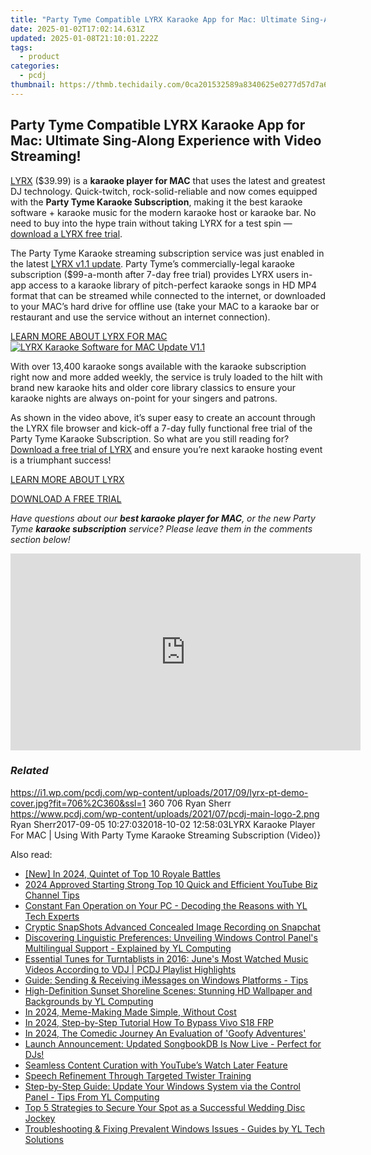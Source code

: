 ```yaml
---
title: "Party Tyme Compatible LYRX Karaoke App for Mac: Ultimate Sing-Along Experience with Video Streaming!"
date: 2025-01-02T17:02:14.631Z
updated: 2025-01-08T21:10:01.222Z
tags:
  - product
categories:
  - pcdj
thumbnail: https://thmb.techidaily.com/0ca201532589a8340625e0277d57d7a6d8a4fe5f03caf08035754438a176d190.jpg
---
```


## Party Tyme Compatible LYRX Karaoke App for Mac: Ultimate Sing-Along Experience with Video Streaming!

[LYRX](http://lyrxkaraoke.com/) ($39.99) is a **karaoke player for MAC** that uses the latest and greatest DJ technology. Quick-twitch, rock-solid-reliable and now comes equipped with the **Party Tyme Karaoke Subscription**, making it the best karaoke software + karaoke music for the modern karaoke host or karaoke bar. No need to buy into the hype train without taking LYRX for a test spin — [download a LYRX free trial](http://lyrxkaraoke.com/free-trial-2/).

The Party Tyme Karaoke streaming subscription service was just enabled in the latest [LYRX v1.1 update](https://tools.techidaily.com/pcdj/products/). Party Tyme’s commercially-legal karaoke subscription ($99-a-month after 7-day free trial) provides LYRX users in-app access to a karaoke library of pitch-perfect karaoke songs in HD MP4 format that can be streamed while connected to the internet, or downloaded to your MAC’s hard drive for offline use (take your MAC to a karaoke bar or restaurant and use the service without an internet connection).

[LEARN MORE ABOUT LYRX FOR MAC ![LYRX Karaoke Software for MAC Update V1.1](https://i2.wp.com/pcdj.com/wp-content/uploads/2017/08/lyrxpartytyme-coverimage.jpg?fit=300%2C153&ssl=1 "LYRX Karaoke Software for MAC Update V1.1")](http://lyrxkaraoke.com/)

With over 13,400 karaoke songs available with the karaoke subscription right now and more added weekly, the service is truly loaded to the hilt with brand new karaoke hits and older core library classics to ensure your karaoke nights are always on-point for your singers and patrons.

As shown in the video above, it’s super easy to create an account through the LYRX file browser and kick-off a 7-day fully functional free trial of the Party Tyme Karaoke Subscription. So what are you still reading for? [Download a free trial of LYRX](http://lyrxkaraoke.com/free-trial-2/) and ensure you’re next karaoke hosting event is a triumphant success!

[LEARN MORE ABOUT LYRX](http://lyrxkaraoke.com/)

[DOWNLOAD A FREE TRIAL](http://lyrxkaraoke.com/free-trial-2/)

_Have questions about our **best karaoke player for MAC**, or the new Party Tyme **karaoke subscription** service? Please leave them in the comments section below!_

<!-- affiliate ads begin -->
<iframe width="560" height="315" src="https://www.youtube.com/embed/jpdGEJJwMLY?si=eKgXOPpNeYvYKcel" title="YouTube video player" frameborder="0" allow="accelerometer; autoplay; clipboard-write; encrypted-media; gyroscope; picture-in-picture; web-share" referrerpolicy="strict-origin-when-cross-origin" allowfullscreen></iframe>
<!-- affiliate ads end -->

### _Related_

https://i1.wp.com/pcdj.com/wp-content/uploads/2017/09/lyrx-pt-demo-cover.jpg?fit=706%2C360&ssl=1 360 706 Ryan Sherr https://www.pcdj.com/wp-content/uploads/2021/07/pcdj-main-logo-2.png Ryan Sherr2017-09-05 10:27:032018-10-02 12:58:03LYRX Karaoke Player For MAC | Using With Party Tyme Karaoke Streaming Subscription (Video)}

<ins class="adsbygoogle"
     style="display:block"
     data-ad-format="autorelaxed"
     data-ad-client="ca-pub-7571918770474297"
     data-ad-slot="1223367746"></ins>

<ins class="adsbygoogle"
     style="display:block"
     data-ad-client="ca-pub-7571918770474297"
     data-ad-slot="8358498916"
     data-ad-format="auto"
     data-full-width-responsive="true"></ins>

<span class="atpl-alsoreadstyle">Also read:</span>
<div><ul>
<li><a href="https://visual-screen-recording.techidaily.com/new-in-2024-quintet-of-top-10-royale-battles/"><u>[New] In 2024, Quintet of Top 10 Royale Battles</u></a></li>
<li><a href="https://youtube-sure.techidaily.com/approved-starting-strong-top-10-quick-and-efficient-youtube-biz-channel-tips/"><u>2024 Approved Starting Strong Top 10 Quick and Efficient YouTube Biz Channel Tips</u></a></li>
<li><a href="https://win-hot.techidaily.com/constant-fan-operation-on-your-pc-decoding-the-reasons-with-yl-tech-experts/"><u>Constant Fan Operation on Your PC - Decoding the Reasons with YL Tech Experts</u></a></li>
<li><a href="https://tiktok-clips.techidaily.com/cryptic-snapshots-advanced-concealed-image-recording-on-snapchat/"><u>Cryptic SnapShots Advanced Concealed Image Recording on Snapchat</u></a></li>
<li><a href="https://win-hot.techidaily.com/discovering-linguistic-preferences-unveiling-windows-control-panels-multilingual-support-explained-by-yl-computing/"><u>Discovering Linguistic Preferences: Unveiling Windows Control Panel's Multilingual Support - Explained by YL Computing</u></a></li>
<li><a href="https://win-hot.techidaily.com/essential-tunes-for-turntablists-in-2016-junes-most-watched-music-videos-according-to-vdj-pcdj-playlist-highlights/"><u>Essential Tunes for Turntablists in 2016: June's Most Watched Music Videos According to VDJ | PCDJ Playlist Highlights</u></a></li>
<li><a href="https://tech-haven.techidaily.com/guide-sending-and-receiving-imessages-on-windows-platforms-tips/"><u>Guide: Sending & Receiving iMessages on Windows Platforms - Tips</u></a></li>
<li><a href="https://win-hot.techidaily.com/high-definition-sunset-shoreline-scenes-stunning-hd-wallpaper-and-backgrounds-by-yl-computing/"><u>High-Definition Sunset Shoreline Scenes: Stunning HD Wallpaper and Backgrounds by YL Computing</u></a></li>
<li><a href="https://fox-helps.techidaily.com/in-2024-meme-making-made-simple-without-cost/"><u>In 2024, Meme-Making Made Simple, Without Cost</u></a></li>
<li><a href="https://bypass-frp.techidaily.com/in-2024-step-by-step-tutorial-how-to-bypass-vivo-s18-frp-by-drfone-android/"><u>In 2024, Step-by-Step Tutorial How To Bypass Vivo S18 FRP</u></a></li>
<li><a href="https://article-posts.techidaily.com/in-2024-the-comedic-journey-an-evaluation-of-goofy-adventures/"><u>In 2024, The Comedic Journey An Evaluation of 'Goofy Adventures'</u></a></li>
<li><a href="https://win-hot.techidaily.com/launch-announcement-updated-songbookdb-is-now-live-perfect-for-djs/"><u>Launch Announcement: Updated SongbookDB Is Now Live - Perfect for DJs!</u></a></li>
<li><a href="https://youtube-videos.techidaily.com/seamless-content-curation-with-youtubes-watch-later-feature/"><u>Seamless Content Curation with YouTube’s Watch Later Feature</u></a></li>
<li><a href="https://mondly-stories.techidaily.com/speech-refinement-through-targeted-twister-training/"><u>Speech Refinement Through Targeted Twister Training</u></a></li>
<li><a href="https://win-hot.techidaily.com/step-by-step-guide-update-your-windows-system-via-the-control-panel-tips-from-yl-computing/"><u>Step-by-Step Guide: Update Your Windows System via the Control Panel - Tips From YL Computing</u></a></li>
<li><a href="https://win-hot.techidaily.com/top-5-strategies-to-secure-your-spot-as-a-successful-wedding-disc-jockey/"><u>Top 5 Strategies to Secure Your Spot as a Successful Wedding Disc Jockey</u></a></li>
<li><a href="https://win-hot.techidaily.com/troubleshooting-and-fixing-prevalent-windows-issues-guides-by-yl-tech-solutions/"><u>Troubleshooting & Fixing Prevalent Windows Issues - Guides by YL Tech Solutions</u></a></li>
</ul></div>


